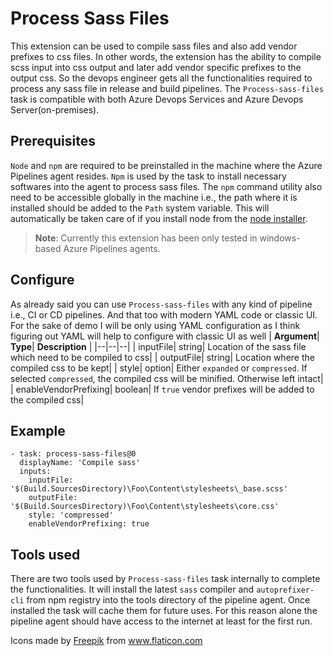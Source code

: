 # Process Sass Files

This extension can be used to compile sass files and also add vendor prefixes to css files. In other words, the extension has the ability to compile scss input into css output and later add vendor specific prefixes to the output css. So the devops engineer gets all the functionalities required to process any sass file in release and build pipelines. The `Process-sass-files` task is compatible with both Azure Devops Services and Azure Devops Server(on-premises). 

## Prerequisites

`Node` and `npm` are required to be preinstalled in the machine where the Azure Pipelines agent resides. `Npm` is used by the task to install necessary softwares into the agent to process sass files. The `npm` command utility also need to be accessible globally in the machine i.e., the path where it is installed should be added to the `Path` system variable. This will automatically be taken care of if you install node from the [node installer](https://nodejs.org/en/download/).

> **Note**: Currently this extension has been only tested in windows-based Azure Pipelines agents.

## Configure

As already said you can use `Process-sass-files` with any kind of pipeline i.e., CI or CD pipelines. And that too with modern YAML code or classic UI. For the sake of demo I will be only using YAML configuration as I think figuring out YAML will help to configure with classic UI as well
|  **Argument**|  **Type**| **Description** |
|--|--|--|
|  inputFile|  string|  Location of the sass file which need to be compiled to css|
|  outputFile|  string|  Location where the compiled css to be kept|
|  style|  option|  Either `expanded` or `compressed`. If selected `compressed`, the compiled css will be minified. Otherwise left intact|
|  enableVendorPrefixing|  boolean|  If `true` vendor prefixes will be added to the compiled css|

## Example

```
- task: process-sass-files@0
  displayName: 'Compile sass'
  inputs:
    inputFile: '$(Build.SourcesDirectory)\Foo\Content\stylesheets\_base.scss'
    outputFile: '$(Build.SourcesDirectory)\Foo\Content\stylesheets\core.css'
    style: 'compressed'
    enableVendorPrefixing: true
```
## Tools used
 There are two tools used by `Process-sass-files` task internally to complete the functionalities. It will install the latest `sass` compiler and `autoprefixer-cli` from npm registry into the tools directory of the pipeline agent. Once installed the task will cache them for future uses. For this reason alone the pipeline agent should have access to the internet at least for the first run.

<div>Icons made by <a href="https://www.freepik.com" title="Freepik">Freepik</a> from <a href="https://www.flaticon.com/" title="Flaticon">www.flaticon.com</a></div>
